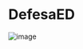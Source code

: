 # DefesaED

![image](https://github.com/user-attachments/assets/d0b180f9-2a01-46f5-9d63-6b1b17148a42)
